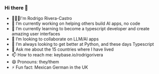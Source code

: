 ### Hi there 👋

<!--
**rodrigorivera/rodrigorivera** is a ✨ _special_ ✨ repository because its `README.md` (this file) appears on your GitHub profile.
Here are some ideas to get you started:
-->
- 🙋🏻‍♂️I'm Rodrigo Rivera-Castro
- 🔭 I’m currently working on helping others build AI apps, no code
- 🌱 I’m currently learning to become a typescript developer and create amazing user interfaces
- 👯 I’m looking to collaborate on LLM/AI apps
- 🤔 I’m always looking to get better at Python, and these days Typescript
- 💬 Ask me about the 15 countries where I have lived
- 📫 How to reach me: keybase.io/rodrigorivera
- 😄 Pronouns: they/them
- ⚡ Fun fact: Mexican German in the UK

